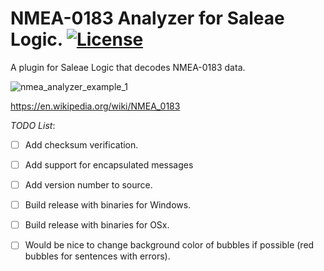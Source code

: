 # NMEA-0183 Analyzer for Saleae Logic.  [![License](https://img.shields.io/badge/license-Apache-blue.svg)](https://github.com/mpb27/nmea0183-analyzer/blob/master/LICENSE)
A plugin for Saleae Logic that decodes NMEA-0183 data.

![nmea_analyzer_example_1](https://user-images.githubusercontent.com/6098645/88351027-dfb80400-cd09-11ea-8966-31d500a00a01.png)


https://en.wikipedia.org/wiki/NMEA_0183


_TODO List_:
- [ ] Add checksum verification.
- [ ] Add support for encapsulated messages 
- [ ] Add version number to source.
- [ ] Build release with binaries for Windows.
- [ ] Build release with binaries for OSx.
- [ ] Would be nice to change background color of bubbles if possible (red bubbles for sentences with errors).


